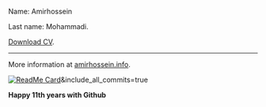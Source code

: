 Name: Amirhossein

Last name: Mohammadi.

[Download CV](https://github.com/BlackIQ/BlackIQ/raw/main/amirhossein-mohamamdi-fa.pdf).

---

More information at [amirhossein.info](https://amirhossein.info).

[![ReadMe Card](https://github-readme-stats.vercel.app/api?username=BlackIQ&show_icons=true&count_private=true)](#)&include_all_commits=true

**Happy 11th years with Github**
